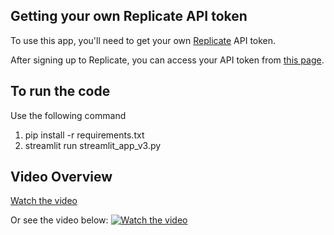 ## Getting your own Replicate API token

To use this app, you'll need to get your own [Replicate](https://replicate.com/) API token.

After signing up to Replicate, you can access your API token from [this page](https://replicate.com/account/api-tokens).

## To run the code

Use the following command

1. pip install -r requirements.txt
2. streamlit run streamlit_app_v3.py



## Video Overview
[Watch the video](https://youtu.be/ukEWOBtW8FY?si=r5WSylKSjrkdyRGV)

Or see the video below:
[![Watch the video](https://img.youtube.com/vi/ukEWOBtW8FY/0.jpg)](https://youtu.be/ukEWOBtW8FY?si=r5WSylKSjrkdyRGV)
